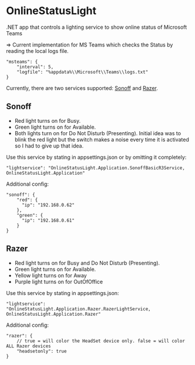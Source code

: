 # OnlineStatusLight
.NET app that controls a lighting service to show online status of Microsoft Teams

=> Current implementation for MS Teams which checks the Status by reading the local logs file.
```
"msteams": {
    "interval": 5,
    "logfile": "%appdata%\\Microsoft\\Teams\\logs.txt"
}
```
Currently, there are two services supported: [Sonoff](#sonoff) and [Razer](#razer).

## Sonoff
- Red light turns on for Busy.
- Green light turns on for Available.
- Both lights turn on for Do Not Disturb (Presenting). Initial idea was to blink the red light but the switch makes a noise every time it is activated so I had to give up that idea.

Use this service by stating in appsettings.json or by omitting it completely:
```
"lightservice": "OnlineStatusLight.Application.SonoffBasicR3Service, OnlineStatusLight.Application"
```
Additional config:
```
"sonoff": {
    "red": {
      "ip": "192.168.0.62"
    },
    "green": {
      "ip": "192.168.0.61"
    }
}
```

## Razer
- Red light turns on for Busy and Do Not Disturb (Presenting).
- Green light turns on for Available.
- Yellow light turns on for Away
- Purple light turns on for OutOfOffice

Use this service by stating in appsettings.json:
```
"lightservice": "OnlineStatusLight.Application.Razer.RazerLightService, OnlineStatusLight.Application.Razer"
```
Additional config:
```
"razer": {
    // true = will color the HeadSet device only. false = will color ALL Razer devices
    "headsetonly": true
}
```